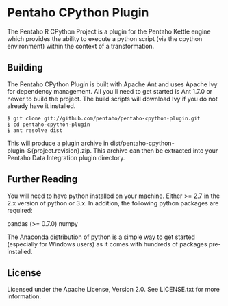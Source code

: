 Pentaho CPython Plugin
=======================

The Pentaho R CPython Project is a plugin for the Pentaho Kettle engine which provides the ability to execute a python script (via the cpython environment) within the context of a transformation.

Building
--------
The Pentaho CPython Plugin is built with Apache Ant and uses Apache Ivy for dependency management. All you'll need to get started is Ant 1.7.0 or newer to build the project. The build scripts will download Ivy if you do not already have it installed.

    $ git clone git://github.com/pentaho/pentaho-cpython-plugin.git
    $ cd pentaho-cpython-plugin
    $ ant resolve dist

This will produce a plugin archive in dist/pentaho-cpython-plugin-${project.revision}.zip. This archive can then be extracted into your Pentaho Data Integration plugin directory.

Further Reading
---------------
You will need to have python installed on your machine. Either >= 2.7 in the 2.x version of python or 3.x. In addition, the following python packages are required:

pandas (>= 0.7.0)
numpy

The Anaconda distribution of python is a simple way to get started (especially for Windows users) as it comes with hundreds of packages pre-installed.

License
-------
Licensed under the Apache License, Version 2.0. See LICENSE.txt for more information.
